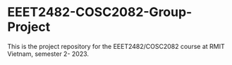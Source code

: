 # EEET2482-COSC2082-Group-Project
This is the project repository for the EEET2482/COSC2082 course at RMIT Vietnam, semester 2- 2023.
